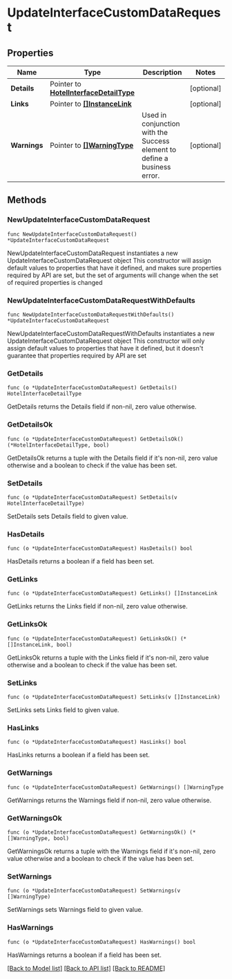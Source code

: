 # UpdateInterfaceCustomDataRequest

## Properties

Name | Type | Description | Notes
------------ | ------------- | ------------- | -------------
**Details** | Pointer to [**HotelInterfaceDetailType**](HotelInterfaceDetailType.md) |  | [optional] 
**Links** | Pointer to [**[]InstanceLink**](InstanceLink.md) |  | [optional] 
**Warnings** | Pointer to [**[]WarningType**](WarningType.md) | Used in conjunction with the Success element to define a business error. | [optional] 

## Methods

### NewUpdateInterfaceCustomDataRequest

`func NewUpdateInterfaceCustomDataRequest() *UpdateInterfaceCustomDataRequest`

NewUpdateInterfaceCustomDataRequest instantiates a new UpdateInterfaceCustomDataRequest object
This constructor will assign default values to properties that have it defined,
and makes sure properties required by API are set, but the set of arguments
will change when the set of required properties is changed

### NewUpdateInterfaceCustomDataRequestWithDefaults

`func NewUpdateInterfaceCustomDataRequestWithDefaults() *UpdateInterfaceCustomDataRequest`

NewUpdateInterfaceCustomDataRequestWithDefaults instantiates a new UpdateInterfaceCustomDataRequest object
This constructor will only assign default values to properties that have it defined,
but it doesn't guarantee that properties required by API are set

### GetDetails

`func (o *UpdateInterfaceCustomDataRequest) GetDetails() HotelInterfaceDetailType`

GetDetails returns the Details field if non-nil, zero value otherwise.

### GetDetailsOk

`func (o *UpdateInterfaceCustomDataRequest) GetDetailsOk() (*HotelInterfaceDetailType, bool)`

GetDetailsOk returns a tuple with the Details field if it's non-nil, zero value otherwise
and a boolean to check if the value has been set.

### SetDetails

`func (o *UpdateInterfaceCustomDataRequest) SetDetails(v HotelInterfaceDetailType)`

SetDetails sets Details field to given value.

### HasDetails

`func (o *UpdateInterfaceCustomDataRequest) HasDetails() bool`

HasDetails returns a boolean if a field has been set.

### GetLinks

`func (o *UpdateInterfaceCustomDataRequest) GetLinks() []InstanceLink`

GetLinks returns the Links field if non-nil, zero value otherwise.

### GetLinksOk

`func (o *UpdateInterfaceCustomDataRequest) GetLinksOk() (*[]InstanceLink, bool)`

GetLinksOk returns a tuple with the Links field if it's non-nil, zero value otherwise
and a boolean to check if the value has been set.

### SetLinks

`func (o *UpdateInterfaceCustomDataRequest) SetLinks(v []InstanceLink)`

SetLinks sets Links field to given value.

### HasLinks

`func (o *UpdateInterfaceCustomDataRequest) HasLinks() bool`

HasLinks returns a boolean if a field has been set.

### GetWarnings

`func (o *UpdateInterfaceCustomDataRequest) GetWarnings() []WarningType`

GetWarnings returns the Warnings field if non-nil, zero value otherwise.

### GetWarningsOk

`func (o *UpdateInterfaceCustomDataRequest) GetWarningsOk() (*[]WarningType, bool)`

GetWarningsOk returns a tuple with the Warnings field if it's non-nil, zero value otherwise
and a boolean to check if the value has been set.

### SetWarnings

`func (o *UpdateInterfaceCustomDataRequest) SetWarnings(v []WarningType)`

SetWarnings sets Warnings field to given value.

### HasWarnings

`func (o *UpdateInterfaceCustomDataRequest) HasWarnings() bool`

HasWarnings returns a boolean if a field has been set.


[[Back to Model list]](../README.md#documentation-for-models) [[Back to API list]](../README.md#documentation-for-api-endpoints) [[Back to README]](../README.md)


